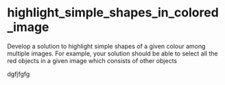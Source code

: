# highlight_simple_shapes_in_colored_image

Develop a solution to highlight simple shapes of a given colour among
multiple images. For example, your solution should be able to select all the
red objects in a given image which consists of other objects


dgfjfgfg

